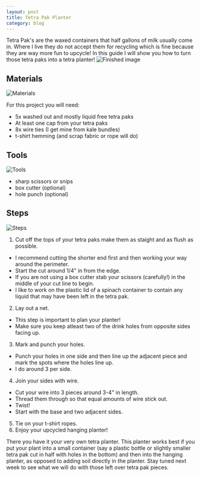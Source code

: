 ```yaml
---
layout: post
title: Tetra Pak Planter
category: blog 
---
```

Tetra Pak's are the waxed containers that half gallons of milk usually come in. Where I live they do not accept them for recycling which is fine because they are way more fun to upcycle! In this guide I will show you how to turn those tetra paks into a tetra planter! 
![Finished image](https://upcycleworld.github.io/images/planter/finished.png)

## Materials
![Materials](https://upcycleworld.github.io/images/planter/materials.png)

For this project you will need:
* 5x washed out and mostly liquid free tetra paks
* At least one cap from your tetra paks
* 8x wire ties (I get mine from kale bundles)
* t-shirt hemming (and scrap fabric or rope will do)

## Tools
![Tools](https://upcycleworld.github.io/images/planter/tools.png)

* sharp scissors or snips 
* box cutter (optional)
* hole punch (optional)

## Steps
![Steps](https://upcycleworld.github.io/images/planter/steps.png)

1. Cut off the tops of your tetra paks make them as staight and as flush as possible. 
* I recommend cutting the shorter end first and then working your way around the perimeter.
* Start the cut around 1/4" in from the edge. 
* If you are not using a box cutter stab your scissors (carefully!) in the middle of your cut line to begin.
* I like to work on the plastic lid of a spinach container to contain any liquid that may have been left in the tetra pak.
2. Lay out a net.
* This step is important to plan your planter! 
* Make sure you keep atleast two of the drink holes from opposite sides facing up.
3. Mark and punch your holes.
* Punch your holes in one side and then line up the adjacent piece and mark the spots where the holes line up. 
* I do around 3 per side.
4. Join your sides with wire. 
* Cut your wire into 3 pieces around 3-4" in length.
* Thread them through so that equal amounts of wire stick out.
* Twist!
* Start with the base and two adjacent sides.
5. Tie on your t-shirt ropes.
6. Enjoy your upcycled hanging planter!

There you have it your very own tetra planter. This planter works best if you put your plant into a small container (say a plastic bottle or slightly smaller tetra pak cut in half with holes in the bottom) and then into the hanging planter, as opposed to adding soil directly in the planter. Stay tuned next week to see what we will do with those left over tetra pak pieces.
